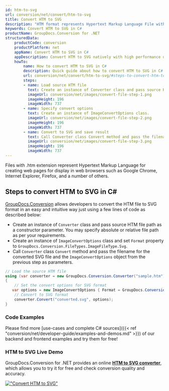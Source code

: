 ```yaml
---
id: htm-to-svg
url: conversion/net/convert/htm-to-svg
title: Convert HTM to SVG
description: "HTM format represents Hypertext Markup Language File with .htm extension. Learn how to convert HTM to SVG file programmatically in C# language using GroupDocs.Conversion for .NET library."
keywords: Convert HTM to SVG in C#
productName: GroupDocs.Conversion for .NET
structuredData:
    productCode: conversion
    productPlatform: net
    appName: Convert HTM to SVG in C#
    appDescription: Convert HTM to SVG natively with high performance using C# language and server side GroupDocs.Conversion for .NET APIs, without the use of any software like Microsoft or Open Office.
    howTo:
        name: How to convert HTM to SVG in C# 
        description: Quick guide about how to convert HTM to SVG in C# with high performance and accuracy.
        url: conversion/net/convert/htm-to-svg/#steps-to-convert-htm-to-svg-in-c
        steps:
        - name: Load source HTM file 
          text: Create an instance of Converter class and pass source HTM file path as a constructor parameter. You may specify absolute or relative file path as per your requirements. 
          imageUrl: conversion/net/images/convert-file-step-1.png
          imageHeight: 196
          imageWidth: 737
        - name: Specify convert options 
          text: Create an instance of ImageConvertOptions class.
          imageUrl: conversion/net/images/convert-file-step-2.png
          imageHeight: 196
          imageWidth: 737
        - name: Convert to SVG and save result 
          text: Call Converter class Convert method and pass the filename for the converted HTML file and the ImageConvertOptions object from the previous step as parameters.
          imageUrl: conversion/net/images/convert-file-step-3.png
          imageHeight: 196
          imageWidth: 737
---
```


Files with .htm extension represent Hypertext Markup Language for creating web pages for display in web browsers such as Google Chrome, Internet Explorer, Firefox, and a number of others.

## Steps to convert HTM to SVG in C#

[GroupDocs.Conversion](https://products.groupdocs.com/conversion/net) allows developers to convert the HTM file to SVG format in an easy and intuitive way just using a few lines of code as described below:

* Create an instance of `Converter` class and pass source HTM file path as a constructor parameter. You may specify absolute or relative file path as per your requirements. 
* Create an instance of `ImageConvertOptions` class and set `Format` property to `GroupDocs.Conversion.FileTypes.ImageFileType.Svg`.
* Call `Converter` class `Convert` method and pass the filename for the converted SVG file and the `ImageConvertOptions` object from the previous step as parameters.

```csharp
// Load the source HTM file
using (var converter = new GroupDocs.Conversion.Converter("sample.htm"))
{
    // Set the convert options for SVG format
   var options = new ImageConvertOptions { Format = GroupDocs.Conversion.FileTypes.ImageFileType.Svg };
    // Convert to SVG format
    converter.Convert("converted.svg", options);
}
```

### Code Examples

Please find more [use-cases and complete C# sources]({{< ref "conversion/net/developer-guide/examples-and-demos.md" >}}) of our backend and frontend examples and try them for free!

### HTM to SVG Live Demo

GroupDocs.Conversion for .NET provides an online [**HTM to SVG converter**](https://products.groupdocs.app/conversion/htm-to-svg), which allows you to try it for free and check conversion quality and accuracy.

[!["Convert HTM to SVG"](conversion/net/images/convert-to-svg/convert-htm-to-svg.png)](https://products.groupdocs.app/conversion/htm-to-svg)